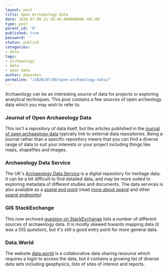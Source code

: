 ```yaml
---
layout: post
title: Open Archaeology Data
date: 2020-07-08 21:10:49.000000000 +01:00
type: post
parent_id: '0'
published: true
password: ''
status: publish
categories:
- data
tags:
- archaeology
- data
- open data
author: deparkes
permalink: "/2020/07/08/open-archaeology-data/"
---
```

Archaeology can be an interesting source of data for projects or exploring analytical techniques. This post contains a few sources of open archeology data which you may wish to refer to.
<h3>Journal of Open Archaeology Data</h3>
This isn't a repository of data itself, but the articles published in the <a href="https://openarchaeologydata.metajnl.com/">journal of open archaeology data</a> typically link to external data repositories. Being a journal rather than a specific repository means that you can find a diverse range of data to suit your interests or your project including things like maps, shapefiles and images.
<h3>Archaeology Data Service</h3>
The UK's <a href="https://archaeologydataservice.ac.uk/">Archaeology Data Service</a> is a digital repository for heritage data. It can be a bit difficult to find detailed data, and may be more suited to exploring metadata of different studies and documents.
The data services is also available as a <a href="https://data.archaeologydataservice.ac.uk/page/">sparql end point</a> (read <a href="{{site.baseurl}}/2015/11/30/good-sparql-tutorial/">more about sparql</a> and other <a href="{{site.baseurl}}/2016/09/23/find-cool-data-with-these-sparql-endpoints/">sparql endpoints</a>)
<h3>GIS StackExchange</h3>
This now archived <a href="https://gis.stackexchange.com/questions/33954/seeking-free-archaeology-datasets">question on StackExchange</a> lists a number of different sources of archaeology data. It is mostly skewed towards mapping data (it was a GIS question), but it's still a good entry point for more general data.
<h3>Data.World</h3>
The website <a href="https://data.world/search?q=archaeology">data.world</a> is a collaborative data sharing resource which requires a login to access the data, but it contains a growing list of diverse data sets including geophysics, lists of sites of interest and reports.
